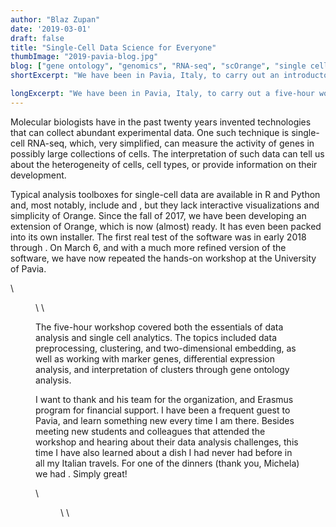 ```yaml
---
author: "Blaz Zupan"
date: '2019-03-01'
draft: false
title: "Single-Cell Data Science for Everyone"
thumbImage: "2019-pavia-blog.jpg"
blog: ["gene ontology", "genomics", "RNA-seq", "scOrange", "single cell"]
shortExcerpt: "We have been in Pavia, Italy, to carry out an introductory workshop on single-cell data science."

longExcerpt: "We have been in Pavia, Italy, to carry out a five-hour workshop covered both the essentials of data analysis and single cell analytics. The topics included working with marker genes, differential expression analysis, and interpretation of clusters through gene ontology analysis."
---
```

Molecular biologists have in the past twenty years invented technologies that can collect abundant experimental data. One such technique is single-cell RNA-seq, which, very simplified, can measure the activity of genes in possibly large collections of cells. The interpretation of such data can tell us about the heterogeneity of cells, cell types, or provide information on their development.

Typical analysis toolboxes for single-cell data are available in R and Python and, most notably, include <LinkNew url="https://satijalab.org/seurat/" name="Seurat"/> and <LinkNew url="https://scanpy.readthedocs.io/en/stable/" name="scanpy"/>, but they lack interactive visualizations and simplicity of Orange. Since the fall of 2017, we have been developing an extension of Orange, which is now (almost) ready. It has even been packed into its own installer. The first real test of the software was in early 2018 through <LinkNew url="/blog/2018/03/05/single-cell-analytics-workshop-at-hhmi-janelia/" name="a one day workshop at Janelia Research Campus"/>. On March 6, and with a much more refined version of the software, we have now repeated the hands-on workshop at the University of Pavia.



\


<Figure src="2019-pavia-group.jpg" width="80%" />
\
\

The five-hour workshop covered both the essentials of data analysis and single cell analytics. The topics included data preprocessing, clustering, and two-dimensional embedding, as well as working with marker genes, differential expression analysis, and interpretation of clusters through gene ontology analysis.

I want to thank <LinkNew url="http://www.labmedinfo.org/people/bellazzi" name="Prof. Dr. Riccardo Bellazzi"/> and his team for the organization, and Erasmus program for financial support. I have been a frequent guest to Pavia, and learn something new every time I am there. Besides meeting new students and colleagues that attended the workshop and hearing about their data analysis challenges, this time I have also learned about a dish I had never had before in all my Italian travels. For one of the dinners (thank you, Michela) we had <LinkNew url="https://www.lacucinaitaliana.it/ricetta/primi/pizzoccheri-la-ricetta-originale-della-valtellina/" name="Pizzoccheri"/>. Simply great!


\


<Figure src="2019-pizzoccheri.jpg" width="80%"/>
\
\
